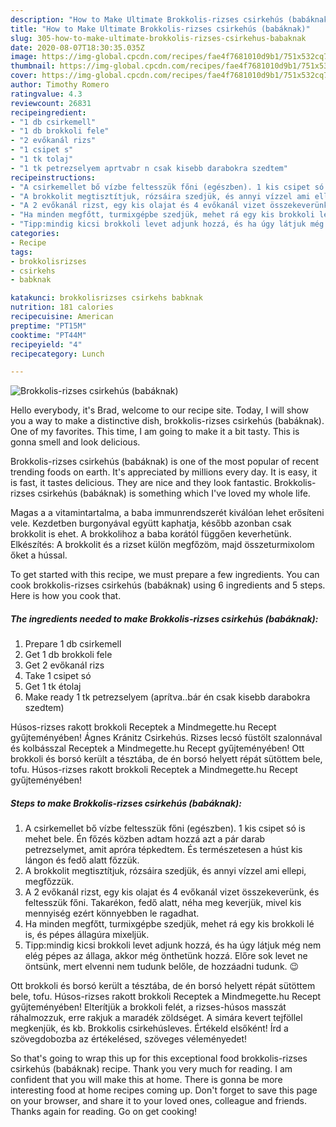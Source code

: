 ```yaml
---
description: "How to Make Ultimate Brokkolis-rizses csirkehús (babáknak)"
title: "How to Make Ultimate Brokkolis-rizses csirkehús (babáknak)"
slug: 305-how-to-make-ultimate-brokkolis-rizses-csirkehus-babaknak
date: 2020-08-07T18:30:35.035Z
image: https://img-global.cpcdn.com/recipes/fae4f7681010d9b1/751x532cq70/brokkolis-rizses-csirkehus-babaknak-recept-foto.jpg
thumbnail: https://img-global.cpcdn.com/recipes/fae4f7681010d9b1/751x532cq70/brokkolis-rizses-csirkehus-babaknak-recept-foto.jpg
cover: https://img-global.cpcdn.com/recipes/fae4f7681010d9b1/751x532cq70/brokkolis-rizses-csirkehus-babaknak-recept-foto.jpg
author: Timothy Romero
ratingvalue: 4.3
reviewcount: 26831
recipeingredient:
- "1 db csirkemell"
- "1 db brokkoli fele"
- "2 evőkanál rizs"
- "1 csipet s"
- "1 tk tolaj"
- "1 tk petrezselyem aprtvabr n csak kisebb darabokra szedtem"
recipeinstructions:
- "A csirkemellet bő vízbe feltesszük főni (egészben). 1 kis csipet só is mehet bele. Én főzés közben adtam hozzá azt a pár darab petrezselymet, amit apróra tépkedtem. És természetesen a húst kis lángon és fedő alatt főzzük."
- "A brokkolit megtisztítjuk, rózsáira szedjük, és annyi vízzel ami ellepi, megfőzzük."
- "A 2 evőkanál rizst, egy kis olajat és 4 evőkanál vizet összekeverünk, és feltesszük főni. Takarékon, fedő alatt, néha meg keverjük, mivel kis mennyiség ezért könnyebben le ragadhat."
- "Ha minden megfőtt, turmixgépbe szedjük, mehet rá egy kis brokkoli lé is, és pépes állagúra mixeljük."
- "Tipp:mindig kicsi brokkoli levet adjunk hozzá, és ha úgy látjuk még nem elég pépes az állaga, akkor még önthetünk hozzá. Előre sok levet ne öntsünk, mert elvenni nem tudunk belőle, de hozzáadni tudunk. 😉"
categories:
- Recipe
tags:
- brokkolisrizses
- csirkehs
- babknak

katakunci: brokkolisrizses csirkehs babknak 
nutrition: 181 calories
recipecuisine: American
preptime: "PT15M"
cooktime: "PT44M"
recipeyield: "4"
recipecategory: Lunch

---
```



![Brokkolis-rizses csirkehús (babáknak)](https://img-global.cpcdn.com/recipes/fae4f7681010d9b1/751x532cq70/brokkolis-rizses-csirkehus-babaknak-recept-foto.jpg)

Hello everybody, it's Brad, welcome to our recipe site. Today, I will show you a way to make a distinctive dish, brokkolis-rizses csirkehús (babáknak). One of my favorites. This time, I am going to make it a bit tasty. This is gonna smell and look delicious.

Brokkolis-rizses csirkehús (babáknak) is one of the most popular of recent trending foods on earth. It's appreciated by millions every day. It is easy, it is fast, it tastes delicious. They are nice and they look fantastic. Brokkolis-rizses csirkehús (babáknak) is something which I've loved my whole life.

Magas a a vitamintartalma, a baba immunrendszerét kiválóan lehet erősíteni vele. Kezdetben burgonyával együtt kaphatja, később azonban csak brokkolit is ehet. A brokkolihoz a baba korától függően keverhetünk. Elkészítés: A brokkolit és a rizset külön megfőzöm, majd összeturmixolom őket a hússal.


To get started with this recipe, we must prepare a few ingredients. You can cook brokkolis-rizses csirkehús (babáknak) using 6 ingredients and 5 steps. Here is how you cook that.

<!--inarticleads1-->

##### The ingredients needed to make Brokkolis-rizses csirkehús (babáknak):

1. Prepare 1 db csirkemell
1. Get 1 db brokkoli fele
1. Get 2 evőkanál rizs
1. Take 1 csipet só
1. Get 1 tk étolaj
1. Make ready 1 tk petrezselyem (aprítva..bár én csak kisebb darabokra szedtem)


Húsos-rizses rakott brokkoli Receptek a Mindmegette.hu Recept gyűjteményében! Ágnes Kránitz Csirkehús. Rizses lecsó füstölt szalonnával és kolbásszal Receptek a Mindmegette.hu Recept gyűjteményében! Ott brokkoli és borsó került a tésztába, de én borsó helyett répát sütöttem bele, tofu. Húsos-rizses rakott brokkoli Receptek a Mindmegette.hu Recept gyűjteményében! 

<!--inarticleads2-->

##### Steps to make Brokkolis-rizses csirkehús (babáknak):

1. A csirkemellet bő vízbe feltesszük főni (egészben). 1 kis csipet só is mehet bele. Én főzés közben adtam hozzá azt a pár darab petrezselymet, amit apróra tépkedtem. És természetesen a húst kis lángon és fedő alatt főzzük.
1. A brokkolit megtisztítjuk, rózsáira szedjük, és annyi vízzel ami ellepi, megfőzzük.
1. A 2 evőkanál rizst, egy kis olajat és 4 evőkanál vizet összekeverünk, és feltesszük főni. Takarékon, fedő alatt, néha meg keverjük, mivel kis mennyiség ezért könnyebben le ragadhat.
1. Ha minden megfőtt, turmixgépbe szedjük, mehet rá egy kis brokkoli lé is, és pépes állagúra mixeljük.
1. Tipp:mindig kicsi brokkoli levet adjunk hozzá, és ha úgy látjuk még nem elég pépes az állaga, akkor még önthetünk hozzá. Előre sok levet ne öntsünk, mert elvenni nem tudunk belőle, de hozzáadni tudunk. 😉


Ott brokkoli és borsó került a tésztába, de én borsó helyett répát sütöttem bele, tofu. Húsos-rizses rakott brokkoli Receptek a Mindmegette.hu Recept gyűjteményében! Elterítjük a brokkoli felét, a rizses-húsos masszát ráhalmozzuk, erre rakjuk a maradék zöldséget. A simára kevert tejföllel megkenjük, és kb. Brokkolis csirkehúsleves. Értékeld elsőként! Írd a szövegdobozba az értékelésed, szöveges véleményedet! 

So that's going to wrap this up for this exceptional food brokkolis-rizses csirkehús (babáknak) recipe. Thank you very much for reading. I am confident that you will make this at home. There is gonna be more interesting food at home recipes coming up. Don't forget to save this page on your browser, and share it to your loved ones, colleague and friends. Thanks again for reading. Go on get cooking!
